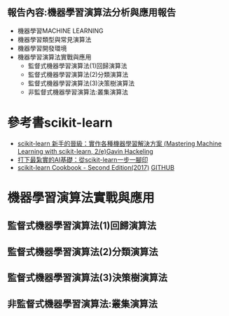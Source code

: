 ## 報告內容:機器學習演算法分析與應用報告
- 機器學習MACHINE LEARNING 
- 機器學習類型與常見演算法
- 機器學習開發環境
- 機器學習演算法實戰與應用
  - 監督式機器學習演算法(1)回歸演算法
  - 監督式機器學習演算法(2)分類演算法
  - 監督式機器學習演算法(3)決策樹演算法
  - 非監督式機器學習演算法:叢集演算法
# 參考書scikit-learn
- [scikit-learn 新手的晉級：實作各種機器學習解決方案 (Mastering Machine Learning with scikit-learn, 2/e)Gavin Hackeling](https://www.tenlong.com.tw/products/9789864344840)
- [打下最紮實的AI基礎：從scikit-learn一步一腳印](https://www.books.com.tw/products/0010816766?sloc=main)
- [scikit-learn Cookbook - Second Edition(2017)](https://www.packtpub.com/product/scikit-learn-cookbook-second-edition/9781787286382) [GITHUB](https://github.com/packtpublishing/scikit-learn-cookbook-second-edition)


# 機器學習演算法實戰與應用
## 監督式機器學習演算法(1)回歸演算法
## 監督式機器學習演算法(2)分類演算法
## 監督式機器學習演算法(3)決策樹演算法
## 非監督式機器學習演算法:叢集演算法
